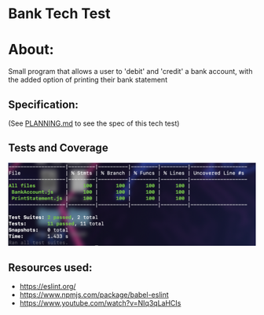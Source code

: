# Bank Tech Test

# About:

Small program that allows a user to 'debit' and 'credit' a bank account, with the added option of printing their bank statement

## Specification:

(See [PLANNING.md](PLANNING.md) to see the spec of this tech test)

## Tests and Coverage

<img src='Screenshot 2020-12-01 at 11.13.51.png'>

## Resources used:

- https://eslint.org/
- https://www.npmjs.com/package/babel-eslint
- https://www.youtube.com/watch?v=NIq3qLaHCIs
